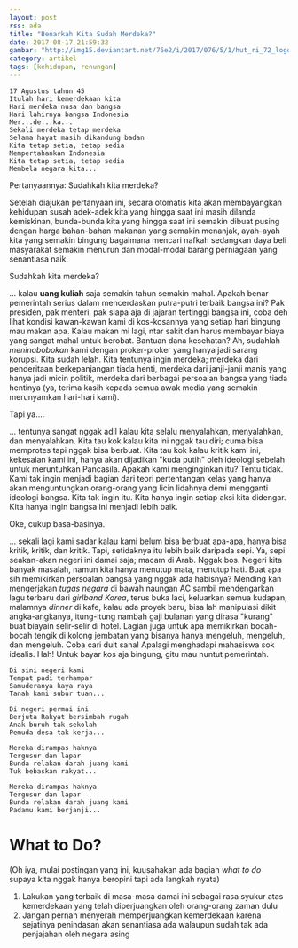 ```yaml
---
layout: post
rss: ada
title: "Benarkah Kita Sudah Merdeka?"
date: 2017-08-17 21:59:32
gambar: "http://img15.deviantart.net/76e2/i/2017/076/5/1/hut_ri_72_logo__text_indonesia_pasti_bisa__by_imahkudesain-db2oh0g.jpg"
category: artikel
tags: [kehidupan, renungan]
---
```


```teks
17 Agustus tahun 45
Itulah hari kemerdekaan kita
Hari merdeka nusa dan bangsa
Hari lahirnya bangsa Indonesia
Mer...de...ka...
Sekali merdeka tetap merdeka
Selama hayat masih dikandung badan
Kita tetap setia, tetap sedia
Mempertahankan Indonesia
Kita tetap setia, tetap sedia
Membela negara kita...
```

Pertanyaannya: Sudahkah kita merdeka?

Setelah diajukan pertanyaan ini, secara otomatis kita akan membayangkan kehidupan susah adek-adek kita yang hingga saat ini masih dilanda kemiskinan, bunda-bunda kita yang hingga saat ini semakin dibuat pusing dengan harga bahan-bahan makanan yang semakin menanjak, ayah-ayah kita yang semakin bingung bagaimana mencari nafkah sedangkan daya beli masyarakat semakin menurun dan modal-modal barang perniagaan yang senantiasa naik.

Sudahkah kita merdeka?

... kalau __uang kuliah__ saja semakin tahun semakin mahal. Apakah benar pemerintah serius dalam mencerdaskan putra-putri terbaik bangsa ini? Pak presiden, pak menteri, pak siapa aja di jajaran tertinggi bangsa ini, coba deh lihat kondisi kawan-kawan kami di kos-kosannya yang setiap hari bingung mau makan apa. Kalau makan mi lagi, ntar sakit dan harus membayar biaya yang sangat mahal untuk berobat. Bantuan dana kesehatan? Ah, sudahlah _meninabobokan_ kami dengan proker-proker yang hanya jadi sarang korupsi. Kita sudah lelah. Kita tentunya ingin merdeka; merdeka dari penderitaan berkepanjangan tiada henti, merdeka dari janji-janji manis yang hanya jadi micin politik, merdeka dari berbagai persoalan bangsa yang tiada hentinya (ya, terima kasih kepada semua awak media yang semakin merunyamkan hari-hari kami).

Tapi ya....

... tentunya sangat nggak adil kalau kita selalu menyalahkan, menyalahkan, dan menyalahkan. Kita tau kok kalau kita ini nggak tau diri; cuma bisa memprotes tapi nggak bisa berbuat. Kita tau kok kalau kritik kami ini, kekesalan kami ini, hanya akan dijadikan "kuda putih" oleh ideologi sebelah untuk meruntuhkan Pancasila. Apakah kami menginginkan itu? Tentu tidak. Kami tak ingin menjadi bagian dari teori pertentangan kelas yang hanya akan menguntungkan orang-orang yang licin lidahnya demi mengganti ideologi bangsa. Kita tak ingin itu. Kita hanya ingin setiap aksi kita didengar. Kita hanya ingin bangsa ini menjadi lebih baik.

Oke, cukup basa-basinya.

... sekali lagi kami sadar kalau kami belum bisa berbuat apa-apa, hanya bisa kritik, kritik, dan kritik. Tapi, setidaknya itu lebih baik daripada sepi. Ya, sepi seakan-akan negeri ini damai saja; macam di Arab. Nggak bos. Negeri kita banyak masalah, namun kita hanya menutup mata, menutup hati. Buat apa sih memikirkan persoalan bangsa yang nggak ada habisnya? Mending kan mengerjakan _tugas negara_ di bawah naungan AC sambil mendengarkan lagu terbaru dari _girlband Korea_, terus buka laci, keluarkan semua kudapan, malamnya _dinner_ di kafe, kalau ada proyek baru, bisa lah manipulasi dikit angka-angkanya, itung-itung nambah gaji bulanan yang dirasa "kurang" buat biayain selir-selir di hotel. Lagian juga untuk apa memikirkan bocah-bocah tengik di kolong jembatan yang bisanya hanya mengeluh, mengeluh, dan mengeluh. Coba cari duit sana! Apalagi menghadapi mahasiswa sok idealis. Hah! Untuk bayar kos aja bingung, gitu mau nuntut pemerintah.

```teks
Di sini negeri kami
Tempat padi terhampar
Samuderanya kaya raya
Tanah kami subur tuan...

Di negeri permai ini
Berjuta Rakyat bersimbah rugah
Anak buruh tak sekolah
Pemuda desa tak kerja...

Mereka dirampas haknya
Tergusur dan lapar
Bunda relakan darah juang kami
Tuk bebaskan rakyat...

Mereka dirampas haknya
Tergusur dan lapar
Bunda relakan darah juang kami
Padamu kami berjanji...
```

# What to Do?

(Oh iya, mulai postingan yang ini, kuusahakan ada bagian _what to do_ supaya kita nggak hanya beropini tapi ada langkah nyata)

1. Lakukan yang terbaik di masa-masa damai ini sebagai rasa syukur atas kemerdekaan yang telah diperjuangkan oleh orang-orang zaman dulu
2. Jangan pernah menyerah memperjuangkan kemerdekaan karena sejatinya penindasan akan senantiasa ada walaupun sudah tak ada penjajahan oleh negara asing